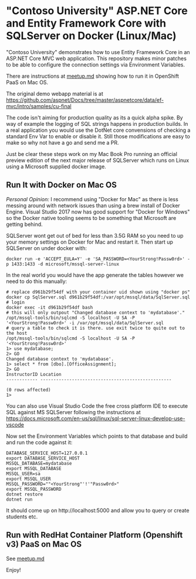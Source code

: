 # "Contoso University" ASP.NET Core and Entity Framework Core with SQLServer on Docker (Linux/Mac)

"Contoso University" demonstrates how to use Entity Framework Core in an
ASP.NET Core MVC web application. This repository makes minor patches to be
able to configure the connection settings via Environment Variables.

There are instructions at [meetup.md](meetup.md) showing how to run it in OpenShift PaaS on Mac OS.

The original demo webapp material is at https://github.com/aspnet/Docs/tree/master/aspnetcore/data/ef-mvc/intro/samples/cu-final

The code isn't aiming for production quality as its a quick alpha spike. By way of example the logging of SQL strings happens in production builds. In a real application you would use the DotNet core convensions of checking a standard Env Var to enable or disable it. Still those modifications are easy to make so why not have a go and send me a PR.

Just be clear these steps work on my Mac Book Pro running an official preview edition of the next major release of SQLServer which runs on Linux using a Microsoft supplied docker image.

## Run It with Docker on Mac OS

_Personal Opinion:_ I recommend using "Docker for Mac" as there is less messing around with network issues than using a brew install of Docker Engine. Visual Studio 2017 now has good support for "Docker for Windows" so the Docker native tooling seems to be something that Microsoft are getting behind.

SQLServer wont get out of bed for less than 3.5G RAM so you need to up your memory settings on Docker for Mac and restart it. Then start up SQLServer on under docker with:

```
docker run -e 'ACCEPT_EULA=Y' -e 'SA_PASSWORD=<YourStrong!Passw0rd>' -p 1433:1433 -d microsoft/mssql-server-linux
```

In the real world you would have the app generate the tables however we need to
do this manually: 

```
# replace d961b29f54df with your container uid shown using "docker ps"
docker cp SqlServer.sql d961b29f54df:/var/opt/mssql/data/SqlServer.sql
# login
docker exec -it d961b29f54df bash
# this will only outpout "Changed database context to 'mydatabase'."
/opt/mssql-tools/bin/sqlcmd -S localhost -U SA -P '<YourStrong!Passw0rd>' -i /var/opt/mssql/data/SqlServer.sql
# query a table to check it is there. use exit twice to quite out to the host
/opt/mssql-tools/bin/sqlcmd -S localhost -U SA -P '<YourStrong!Passw0rd>'
1> use mydatabase;
2> GO
Changed database context to 'mydatabase'.
1> select * from [dbo].[OfficeAssignment];
2> GO
InstructorID Location                                          
------------ --------------------------------------------------

(0 rows affected)
1>
```

You can also use Visual Studio Code the free cross platform IDE to execute SQL against MS SQLServer following the instructions at https://docs.microsoft.com/en-us/sql/linux/sql-server-linux-develop-use-vscode

Now set the Environment Variables which points to that database and build and run the code against it:

```
DATABASE_SERVICE_HOST=127.0.0.1
export DATABASE_SERVICE_HOST
MSSQL_DATABASE=mydatabase
export MSSQL_DATABASE
MSSQL_USER=sa
export MSSQL_USER
MSSQL_PASSWORD=""<YourStrong"'!'"Passw0rd>"
export MSSQL_PASSWORD
dotnet restore
dotnet run
```

It should come up on http://localhost:5000 and allow you to query or create students etc.

## Run with RedHat Container Platform (Openshift v3) PaaS on Mac OS

See [meetup.md](meetup.md)

Enjoy!
